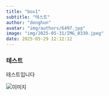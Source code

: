 ```yaml
---
title: "box1"
subtitle: "테스트"
author: "donghun"
avatar: "img/authors/6497.jpg"
image: "img/2025-05-31/IMG_0339.jpeg"
date: 2025-05-29 12:12:12
---
```


### 테스트
테스트입니다

![이미지](../img/2025-05-31/IMG_0339.jpeg)

